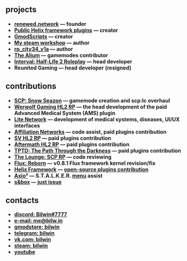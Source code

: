## projects
- **[renewed.network](https://renewed.network) — founder**
- **[Public Helix framework plugins](https://github.com/Bilwin/helix-plugins) — creator**
- **[GmodScripts](https://github.com/Bilwin/gmod-scripts) — creator**
- **[My steam workshop](https://steamcommunity.com/id/bilwin/myworkshopfiles/) — author**
- **[rp_city34_v1a](https://steamcommunity.com/sharedfiles/filedetails/?id=2549272112) — author**
- **[The Alium](https://steamcommunity.com/groups/thealium) — gamemodes contributor**
- **[Interval: Half-Life 2 Roleplay](https://discord.gg/m4MBYzvMTs) — head developer**
- **Reunited Gaming — head developer (resigned)**

## contributions
- **[SCP: Snow Seazon](https://discord.gg/qe6Brr6y7z) — gamemode creation and scp:lc overhaul**
- **[Werwolf Gaming HL2 RP](https://steamcommunity.com/groups/werwolfgaming) — the head development of the paid Advanced Medical System (AMS) plugin**
- **[Lite Network](http://www.lite-network.de/) — development of medical systems, diseases, UI/UX interfaces**
- **[Affiliation Networks](https://discord.gg/4MP87tVHWg) — code assist, paid plugins contribution**
- **[SV HL2 RP](https://vk.com/sv_servers) — paid plugins contribution**
- **[Aftermath HL2 RP](https://discord.gg/tzrNNa8GJW) — paid plugins contribution**
- **[TPTD: The Path Through the Darkness](https://discord.gg/WAQzTGZamT) — paid plugins contribution**
- **[The Lounge: SCP RP](https://discord.gg/KtJ4Z47) — code reviewing**
- **[Flux: Reborn](https://github.com/renewed-networks/flux-reborn) — v0.8.1 Flux framework kernel revision/fix**
- **[Helix Framework](https://gethelix.co/) — [open-source plugins contribution](https://github.com/Bilwin/helix-plugins)**
- **[Axio²](https://discord.gg/fgaFeThR63) — S.T.A.L.K.E.R. [menu](https://media.discordapp.net/attachments/909664523940663336/909682408067055686/unknown.png?width=1192&height=670) assist**
- **[s&box](https://sbox.facepunch.com/) — [just issue](https://github.com/Facepunch/sbox-issues/issues/601)**

## contacts
- **[discord: Bilwin#7777](https://discord.gg/4MBuAKJGYR)**
- **[e-mail: me@bilw.in](mailto://me@bilw.in)**
- **[gmodstore: bilwin](https://www.gmodstore.com/users/76561198799754743)**
- **[telegram: bilwin](https://t.me/bilwin)**
- **[vk.com: bilwin](https://vk.com/bilwin)**
- **[steam: bilwin](https://steamcommunity.com/id/bilwin/)**
- **[youtube](https://vk.cc/c1fIiK)**
